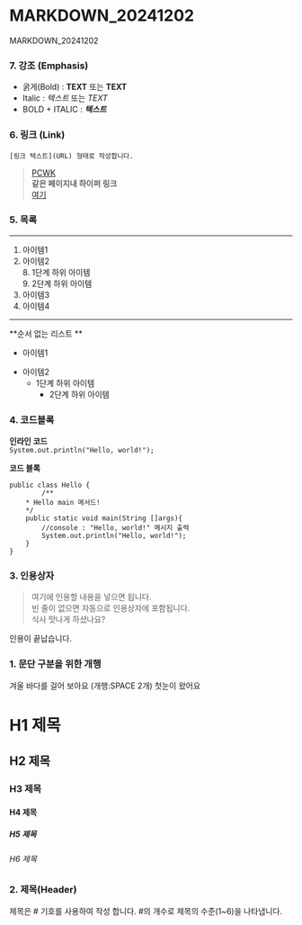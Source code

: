 # MARKDOWN_20241202
MARKDOWN_20241202

### 7. 강조 (Emphasis)
- 굵게(Bold) : **TEXT** 또는 __TEXT__
- Italic : *텍스트* 또는 _TEXT_
- BOLD + ITALIC : ***텍스트***


### 6. 링크 (Link)
`[링크 텍스트](URL) 형태로 작성합니다.`

>[PCWK](https://cafe.daum.net/pcwk)  
**같은 페이지내 하이퍼 링크**  
[여기](#4-코드블록)


### 5. 목록
---
1. 아이템1
2. 아이템2  
     8. 1단계 하위 아이템  
     9. 2단계 하위 아이템
3. 아이템3
4. 아이템4
***

**순서 없는 리스트  **
- 아이템1  
+ 아이템2
    - 1단계 하위 아이템
      + 2단계 하위 아이템

 

### 4. 코드블록
**인라인 코드**  
`System.out.println("Hello, world!");`

**코드 블록**
```
public class Hello {
		/**
	* Hello main 메서드!
	*/
	public static void main(String []args){
		//console : "Hello, world!" 메시지 출력
		System.out.println("Hello, world!");
	}
}
```

### 3. 인용상자
> 여기에 인용할 내용을 넣으면 됩니다.  
> 빈 줄이 없으면 자동으로 인용상자에 포함됩니다.  
> 식사 맛나게 하셨나요?

인용이 끝납습니다.

### 1. 문단 구분을 위한 개행
겨울 바다를 걸어 보아요
(개행:SPACE  2개)
첫눈이 왔어요

# H1 제목
## H2 제목
### H3 제목
#### H4 제목
##### H5 제목
###### H6 제목

### 2. 제목(Header)
제목은 # 기호를 사용하여 작성 합니다. #의 개수로 제목의 수준(1~6)을 나타냅니다. 

